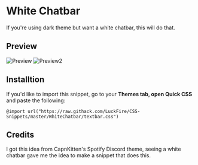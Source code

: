 # White Chatbar
If you're using dark theme but want a white chatbar, this will do that.

## Preview
![Preview](https://cdn.discordapp.com/attachments/738968109288914976/752283695125364806/unknown.png)
![Preview2](https://cdn.discordapp.com/attachments/738968109288914976/752281020992061515/unknown.png)  

## Installtion
If you'd like to import this snippet, go to your **Themes tab, open Quick CSS** and paste the following:

    @import url("https://raw.githack.com/LuckFire/CSS-Snippets/master/WhiteChatbar/textbar.css")

## Credits
I got this idea from CapnKitten's Spotify Discord theme, seeing a white chatbar gave me the idea to make a snippet that does this.
